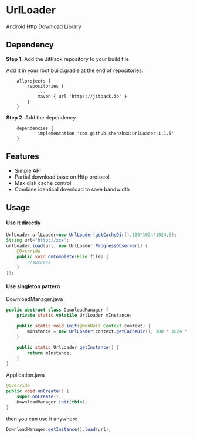 # UrlLoader
Android Http Download Library



## Dependency


**Step 1.** Add the JitPack repository to your build file 

Add it in your root build.gradle at the end of repositories:

```
	allprojects {
		repositories {
			...
			maven { url 'https://jitpack.io' }
		}
	}
```

**Step 2.** Add the dependency

```
	dependencies {
	        implementation 'com.github.shxhzhxx:UrlLoader:1.1.5'
	}
```


## Features

- Simple API
- Partial download base on Http protocol
- Max disk cache control
- Combine identical download to save bandwidth



## Usage

#### Use it directly

```java
UrlLoader urlLoader=new UrlLoader(getCacheDir(),100*1024*1024,5);
String url="http://xxx";
urlLoader.load(url, new UrlLoader.ProgressObserver() {
	@Override
	public void onComplete(File file) {
		//success
	}
});
```



#### Use singleton pattern 

DownloadManager.java

```java
public abstract class DownloadManager {
    private static volatile UrlLoader mInstance;

    public static void init(@NonNull Context context) {
        mInstance = new UrlLoader(context.getCacheDir(), 300 * 1024 * 1024, 5);
    }

    public static UrlLoader getInstance() {
        return mInstance;
    }
}
```

Application.java

```java
@Override
public void onCreate() {
    super.onCreate();
    DownloadManager.init(this);
}
```

then you can use it anywhere

```java
DownloadManager.getInstance().load(url);
```

